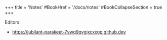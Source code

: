 +++
title = 'Notes'
#BookHref = '/docs/notes'
#BookCollapseSection = true
+++

Editors:
- https://jubilant-parakeet-7vwq9qvgjxcxxgp.github.dev